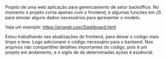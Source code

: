 Projeto de uma web aplicação para gerenciamento de setor backoffice. No momento o projeto conta apenas com o frontend, e algumas funções em JS para simular alguns dados necessários para apresentar o modelo.

Veja um exemplo: https://prsegti.com/Dashboard.html

Estou trabalhando nas atualizações do frontend, para deixar o código mais limpo e leve. Logo adicionarei o código necessário para o backend. Nos arquivos não compartilhei detalhes importantes do código, pois é um projeto em andamento, e o sigilo de de determinadas ações é essêncial.
